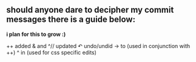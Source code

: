 ## should anyone dare to decipher my commit messages there is a guide below:
**i plan for this to grow :)**

++ added
& and
^// updated
↶ undo/undid
→ to (used in conjunction with ++)
^ in (used for css specific edits)
